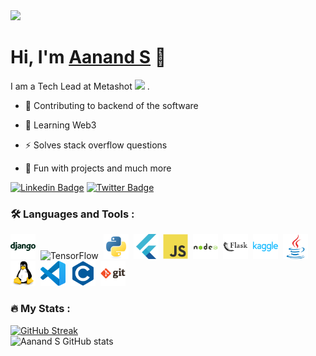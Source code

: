 <div id="header" >
  <img src="https://media.giphy.com/media/M9gbBd9nbDrOTu1Mqx/giphy.gif" width="100"/>
</div>


# Hi, I'm [Aanand S](https://github.com/unniznd) 👋

I am a Tech Lead at Metashot <img src="https://media.giphy.com/media/WUlplcMpOCEmTGBtBW/giphy.gif" width="30"> .
- :telescope: Contributing to backend of the software

- :seedling: Learning Web3

- :zap: Solves stack overflow questions
- :dart: Fun with projects and much more


[![Linkedin Badge](https://img.shields.io/badge/-LinkedIn-blue?style=flat&logo=Linkedin&logoColor=white)](https://www.linkedin.com/in/aanand-s-5b6bb9200/)
[![Twitter Badge](https://img.shields.io/badge/-Twitter-blue?style=flat&logo=Twitter&logoColor=white)](https://twitter.com/unniznd)


### :hammer_and_wrench: Languages and Tools :

<div>
  <img src="https://github.com/devicons/devicon/blob/master/icons/django/django-plain-wordmark.svg" title="Django" alt="Django" width="40" height="40"/>&nbsp;
<img src="https://github.com/devicons/devicon/tree/master/icons/tensorflow" title="TensorFlow" alt="TensorFlow" width="40" height="40"/>&nbsp;
<img src="https://github.com/devicons/devicon/blob/master/icons/python/python-original.svg" title="Python" alt="Python" width="40" height="40"/>&nbsp;
  <img src="https://github.com/devicons/devicon/blob/master/icons/flutter/flutter-original.svg" title="Flutter" alt="Flutter" width="40" height="40"/>&nbsp;
  <img src="https://github.com/devicons/devicon/blob/master/icons/javascript/javascript-original.svg" title="JavaScript" alt="JavaScript" width="40" height="40"/>&nbsp;
  <img src="https://github.com/devicons/devicon/blob/master/icons/nodejs/nodejs-original-wordmark.svg" title="NodeJS" alt="NodeJS" width="40" height="40"/>&nbsp;
  <img src="https://github.com/devicons/devicon/blob/master/icons/flask/flask-original-wordmark.svg" title="Flask" alt="Flask" width="40" height="40"/>&nbsp;
<img src="https://github.com/devicons/devicon/blob/master/icons/kaggle/kaggle-original-wordmark.svg" title="Kaggle" alt="Kaggle" width="40" height="40"/>&nbsp;    
<img src="https://github.com/devicons/devicon/blob/master/icons/java/java-original.svg" title="Java" alt="Java" width="40" height="40"/>&nbsp;
<img src="https://github.com/devicons/devicon/blob/master/icons/linux/linux-original.svg" title="Linux" alt="Linux" width="40" height="40"/>&nbsp;
<img src="https://github.com/devicons/devicon/blob/master/icons/vscode/vscode-original.svg" title="VSCode" alt="VSCode" width="40" height="40"/>&nbsp;
  <img src="https://github.com/devicons/devicon/blob/master/icons/c/c-plain.svg" title="C" alt="C" width="40" height="40"/>&nbsp;
  <img src="https://github.com/devicons/devicon/blob/master/icons/git/git-original-wordmark.svg" title="Git" alt="Git" width="40" height="40"/>&nbsp;
</div>
  
       
### :fire: My Stats :
[![GitHub Streak](http://github-readme-streak-stats.herokuapp.com?user=unniznd&theme=dark&background=000000)](https://git.io/streak-stats)                                                                                                                                                                                                                                                                                                                                                                                                   
 ![Aanand S GitHub stats](https://github-readme-stats.vercel.app/api?username=unniznd&show_icons=true&theme=radical)
